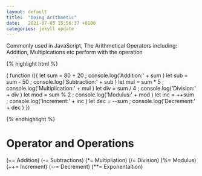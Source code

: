 ```yaml
---
layout: default
title:  "Doing Arithmetic"
date:   2021-07-05 15:56:37 +0100
categories: jekyll update
---
```


Commonly used in JavaScript, The Arithmetical Operators including: Addition, Multiplcations etc perform with the operation

{% highlight html %}

( function (){
    let sum = 80 + 20 ; console.log('Addition:' + sum )
    let sub = sum - 50 ; console.log('Subtraction:' + sub )
    let mul = sum * 5 ; console.log('Multiplication:' + mul )
    let div = sum / 4 ; console.log('Division:' + div )
    let mod = sum % 2 ; console.log('Modulus:' + mod )
    let inc = ++sum ; console.log('Increment:' + inc )
    let dec = --sum ; console.log('Decrement:' + dec )
})

{% endhighlight %}

# Operator and Operations

(+=  Addition)
(-=  Subtractions)
(*= Multipliation)
(/= Division)
(%= Modulus)
(++= Increment)
(--= Decrement)
(**= Exponentaition)



